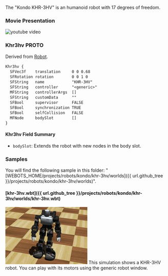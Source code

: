 The "Kondo KHR-3HV" is an humanoid robot with 17 degrees of freedom.

### Movie Presentation

![youtube video](https://www.youtube.com/watch?v=BWZEDVYGbbQ)

### Khr3hv PROTO

Derived from [Robot](https://cyberbotics.com/doc/reference/robot).

```
Khr3hv {
  SFVec3f    translation     0 0 0.68
  SFRotation rotation        0 0 1 0
  SFString   name            "KHR-3HV"
  SFString   controller      "<generic>"
  MFString   controllerArgs  []
  SFString   customData      ""
  SFBool     supervisor      FALSE
  SFBool     synchronization TRUE
  SFBool     selfCollision   FALSE
  MFNode     bodySlot        []
}
```

#### Khr3hv Field Summary

- `bodySlot`: Extends the robot with new nodes in the body slot.

### Samples

You will find the following sample in this folder: "[WEBOTS\_HOME/projects/robots/kondo/khr-3hv/worlds]({{ url.github_tree }}/projects/robots/kondo/khr-3hv/worlds)".

#### [khr-3hv.wbt]({{ url.github_tree }}/projects/robots/kondo/khr-3hv/worlds/khr-3hv.wbt)

![khr-3hv.wbt.png](images/khr-3hv/khr-3hv.wbt.thumbnail.jpg) This simulation shows a KHR-3HV robot.
You can play with its motors using the generic robot window.
